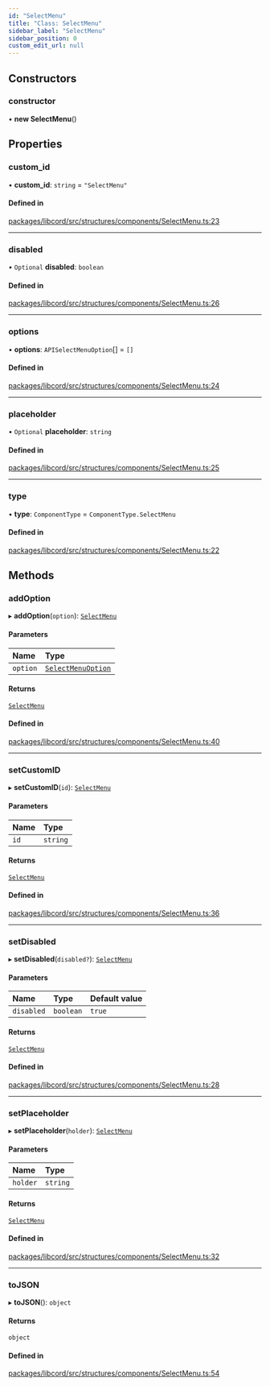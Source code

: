 ```yaml
---
id: "SelectMenu"
title: "Class: SelectMenu"
sidebar_label: "SelectMenu"
sidebar_position: 0
custom_edit_url: null
---
```


## Constructors

### constructor

• **new SelectMenu**()

## Properties

### custom\_id

• **custom\_id**: `string` = `"SelectMenu"`

#### Defined in

[packages/libcord/src/structures/components/SelectMenu.ts:23](https://github.com/Libcord/libcord/blob/58e1159/packages/libcord/src/structures/components/SelectMenu.ts#L23)

___

### disabled

• `Optional` **disabled**: `boolean`

#### Defined in

[packages/libcord/src/structures/components/SelectMenu.ts:26](https://github.com/Libcord/libcord/blob/58e1159/packages/libcord/src/structures/components/SelectMenu.ts#L26)

___

### options

• **options**: `APISelectMenuOption`[] = `[]`

#### Defined in

[packages/libcord/src/structures/components/SelectMenu.ts:24](https://github.com/Libcord/libcord/blob/58e1159/packages/libcord/src/structures/components/SelectMenu.ts#L24)

___

### placeholder

• `Optional` **placeholder**: `string`

#### Defined in

[packages/libcord/src/structures/components/SelectMenu.ts:25](https://github.com/Libcord/libcord/blob/58e1159/packages/libcord/src/structures/components/SelectMenu.ts#L25)

___

### type

• **type**: `ComponentType` = `ComponentType.SelectMenu`

#### Defined in

[packages/libcord/src/structures/components/SelectMenu.ts:22](https://github.com/Libcord/libcord/blob/58e1159/packages/libcord/src/structures/components/SelectMenu.ts#L22)

## Methods

### addOption

▸ **addOption**(`option`): [`SelectMenu`](SelectMenu.md)

#### Parameters

| Name | Type |
| :------ | :------ |
| `option` | [`SelectMenuOption`](../interfaces/SelectMenuOption.md) |

#### Returns

[`SelectMenu`](SelectMenu.md)

#### Defined in

[packages/libcord/src/structures/components/SelectMenu.ts:40](https://github.com/Libcord/libcord/blob/58e1159/packages/libcord/src/structures/components/SelectMenu.ts#L40)

___

### setCustomID

▸ **setCustomID**(`id`): [`SelectMenu`](SelectMenu.md)

#### Parameters

| Name | Type |
| :------ | :------ |
| `id` | `string` |

#### Returns

[`SelectMenu`](SelectMenu.md)

#### Defined in

[packages/libcord/src/structures/components/SelectMenu.ts:36](https://github.com/Libcord/libcord/blob/58e1159/packages/libcord/src/structures/components/SelectMenu.ts#L36)

___

### setDisabled

▸ **setDisabled**(`disabled?`): [`SelectMenu`](SelectMenu.md)

#### Parameters

| Name | Type | Default value |
| :------ | :------ | :------ |
| `disabled` | `boolean` | `true` |

#### Returns

[`SelectMenu`](SelectMenu.md)

#### Defined in

[packages/libcord/src/structures/components/SelectMenu.ts:28](https://github.com/Libcord/libcord/blob/58e1159/packages/libcord/src/structures/components/SelectMenu.ts#L28)

___

### setPlaceholder

▸ **setPlaceholder**(`holder`): [`SelectMenu`](SelectMenu.md)

#### Parameters

| Name | Type |
| :------ | :------ |
| `holder` | `string` |

#### Returns

[`SelectMenu`](SelectMenu.md)

#### Defined in

[packages/libcord/src/structures/components/SelectMenu.ts:32](https://github.com/Libcord/libcord/blob/58e1159/packages/libcord/src/structures/components/SelectMenu.ts#L32)

___

### toJSON

▸ **toJSON**(): `object`

#### Returns

`object`

#### Defined in

[packages/libcord/src/structures/components/SelectMenu.ts:54](https://github.com/Libcord/libcord/blob/58e1159/packages/libcord/src/structures/components/SelectMenu.ts#L54)
